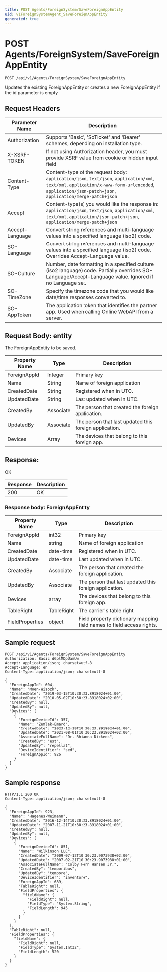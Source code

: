 ```yaml
---
title: POST Agents/ForeignSystem/SaveForeignAppEntity
uid: v1ForeignSystemAgent_SaveForeignAppEntity
generated: true
---
```


# POST Agents/ForeignSystem/SaveForeignAppEntity

```http
POST /api/v1/Agents/ForeignSystem/SaveForeignAppEntity
```

Updates the existing ForeignAppEntity or creates a new ForeignAppEntity if the id parameter is empty








## Request Headers

| Parameter Name | Description |
|----------------|-------------|
| Authorization  | Supports 'Basic', 'SoTicket' and 'Bearer' schemes, depending on installation type. |
| X-XSRF-TOKEN   | If not using Authorization header, you must provide XSRF value from cookie or hidden input field |
| Content-Type | Content-type of the request body: `application/json`, `text/json`, `application/xml`, `text/xml`, `application/x-www-form-urlencoded`, `application/json-patch+json`, `application/merge-patch+json` |
| Accept         | Content-type(s) you would like the response in: `application/json`, `text/json`, `application/xml`, `text/xml`, `application/json-patch+json`, `application/merge-patch+json` |
| Accept-Language | Convert string references and multi-language values into a specified language (iso2) code. |
| SO-Language | Convert string references and multi-language values into a specified language (iso2) code. Overrides Accept-Language value. |
| SO-Culture | Number, date formatting in a specified culture (iso2 language) code. Partially overrides SO-Language/Accept-Language value. Ignored if no Language set. |
| SO-TimeZone | Specify the timezone code that you would like date/time responses converted to. |
| SO-AppToken | The application token that identifies the partner app. Used when calling Online WebAPI from a server. |

## Request Body: entity 

The ForeignAppEntity to be saved. 

| Property Name | Type |  Description |
|----------------|------|--------------|
| ForeignAppId | Integer | Primary key |
| Name | String | Name of foreign application |
| CreatedDate | String | Registered when  in UTC. |
| UpdatedDate | String | Last updated when  in UTC. |
| CreatedBy | Associate | The person that created the foreign application. |
| UpdatedBy | Associate | The person that last updated this foreign application. |
| Devices | Array | The devices that belong to this foreign app. |

## Response:

OK

| Response | Description |
|----------------|-------------|
| 200 | OK |

### Response body: ForeignAppEntity

| Property Name | Type |  Description |
|----------------|------|--------------|
| ForeignAppId | int32 | Primary key |
| Name | string | Name of foreign application |
| CreatedDate | date-time | Registered when  in UTC. |
| UpdatedDate | date-time | Last updated when  in UTC. |
| CreatedBy | Associate | The person that created the foreign application. |
| UpdatedBy | Associate | The person that last updated this foreign application. |
| Devices | array | The devices that belong to this foreign app. |
| TableRight | TableRight | The carrier's table right |
| FieldProperties | object | Field property dictionary mapping field names to field access rights. |

## Sample request

```http!
POST /api/v1/Agents/ForeignSystem/SaveForeignAppEntity
Authorization: Basic dGplMDpUamUw
Accept: application/json; charset=utf-8
Accept-Language: en
Content-Type: application/json; charset=utf-8

{
  "ForeignAppId": 604,
  "Name": "Moen-Wisozk",
  "CreatedDate": "2019-03-15T10:30:23.8918024+01:00",
  "UpdatedDate": "2010-05-02T10:30:23.8918024+02:00",
  "CreatedBy": null,
  "UpdatedBy": null,
  "Devices": [
    {
      "ForeignDeviceId": 357,
      "Name": "Zemlak-Emard",
      "CreatedDate": "2023-12-19T10:30:23.8918024+01:00",
      "UpdatedDate": "2021-08-01T10:30:23.8918024+02:00",
      "AssociateFullName": "Dr. Rhianna Dickens",
      "CreatedBy": "est",
      "UpdatedBy": "repellat",
      "DeviceIdentifier": "sed",
      "ForeignAppId": 926
    }
  ]
}
```

## Sample response

```http_
HTTP/1.1 200 OK
Content-Type: application/json; charset=utf-8

{
  "ForeignAppId": 923,
  "Name": "Hagenes-Weimann",
  "CreatedDate": "2016-12-14T10:30:23.8918024+01:00",
  "UpdatedDate": "2007-11-21T10:30:23.8918024+01:00",
  "CreatedBy": null,
  "UpdatedBy": null,
  "Devices": [
    {
      "ForeignDeviceId": 851,
      "Name": "Wilkinson LLC",
      "CreatedDate": "2009-07-12T10:30:23.9073938+02:00",
      "UpdatedDate": "2007-02-21T10:30:23.9073938+01:00",
      "AssociateFullName": "Colby Fern Hansen Jr.",
      "CreatedBy": "temporibus",
      "UpdatedBy": "tempore",
      "DeviceIdentifier": "inventore",
      "ForeignAppId": 689,
      "TableRight": null,
      "FieldProperties": {
        "fieldName": {
          "FieldRight": null,
          "FieldType": "System.String",
          "FieldLength": 945
        }
      }
    }
  ],
  "TableRight": null,
  "FieldProperties": {
    "fieldName": {
      "FieldRight": null,
      "FieldType": "System.Int32",
      "FieldLength": 520
    }
  }
}
```